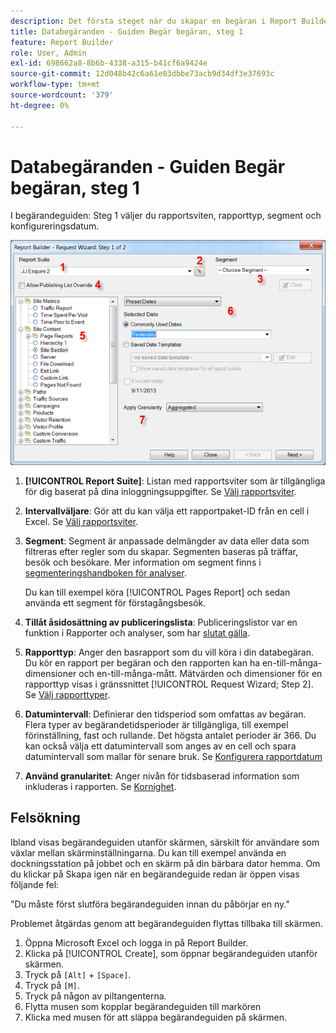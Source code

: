 ```yaml
---
description: Det första steget när du skapar en begäran i Report Builder.
title: Databegäranden - Guiden Begär begäran, steg 1
feature: Report Builder
role: User, Admin
exl-id: 698662a8-8b6b-4338-a315-b41cf6a9424e
source-git-commit: 12d048b42c6a61e03dbbe73acb9d34df3e37693c
workflow-type: tm+mt
source-wordcount: '379'
ht-degree: 0%

---
```


# Databegäranden - Guiden Begär begäran, steg 1

I begärandeguiden: Steg 1 väljer du rapportsviten, rapporttyp, segment och konfigureringsdatum.

![Skärmbild som visar begärandeguiden: Steg 1-formulär.](assets/rw1_overview.png)

1. **[!UICONTROL Report Suite]**: Listan med rapportsviter som är tillgängliga för dig baserat på dina inloggningsuppgifter. Se [Välj rapportsviter](/help/analyze/legacy-report-builder/data-requests/selecting-report-suites/t-select-report-suites.md).

1. **Intervallväljare**: Gör att du kan välja ett rapportpaket-ID från en cell i Excel. Se [Välj rapportsviter](/help/analyze/legacy-report-builder/data-requests/selecting-report-suites/t-select-report-suites.md).

1. **Segment**: Segment är anpassade delmängder av data eller data som filtreras efter regler som du skapar. Segmenten baseras på träffar, besök och besökare. Mer information om segment finns i [segmenteringshandboken för analyser](https://experienceleague.adobe.com/docs/analytics/components/segmentation/seg-home.html).

   Du kan till exempel köra [!UICONTROL Pages Report] och sedan använda ett segment för förstagångsbesök.

1. **Tillåt åsidosättning av publiceringslista**: Publiceringslistor var en funktion i Rapporter och analyser, som har [slutat gälla](https://new.express.adobe.com/webpage/WFCyq7w8kijmB?).

1. **Rapporttyp**: Anger den basrapport som du vill köra i din databegäran. Du kör en rapport per begäran och den rapporten kan ha en-till-många-dimensioner och en-till-många-mått. Mätvärden och dimensioner för en rapporttyp visas i gränssnittet [!UICONTROL Request Wizard; Step 2]. Se [Välj rapporttyper](/help/analyze/legacy-report-builder/data-requests/c-report-types/select-report-types.md).

1. **Datumintervall**: Definierar den tidsperiod som omfattas av begäran. Flera typer av begärandetidsperioder är tillgängliga, till exempel förinställning, fast och rullande. Det högsta antalet perioder är 366. Du kan också välja ett datumintervall som anges av en cell och spara datumintervall som mallar för senare bruk.  Se [Konfigurera rapportdatum](/help/analyze/legacy-report-builder/data-requests/configuring-report-dates/custom-calendar.md)

1. **Använd granularitet**: Anger nivån för tidsbaserad information som inkluderas i rapporten. Se [Kornighet](/help/analyze/legacy-report-builder/data-requests/configuring-report-dates/granularity.md).

## Felsökning

Ibland visas begärandeguiden utanför skärmen, särskilt för användare som växlar mellan skärminställningarna. Du kan till exempel använda en dockningsstation på jobbet och en skärm på din bärbara dator hemma. Om du klickar på Skapa igen när en begärandeguide redan är öppen visas följande fel:

&quot;Du måste först slutföra begärandeguiden innan du påbörjar en ny.&quot;

Problemet åtgärdas genom att begärandeguiden flyttas tillbaka till skärmen.

1. Öppna Microsoft Excel och logga in på Report Builder.
2. Klicka på [!UICONTROL Create], som öppnar begärandeguiden utanför skärmen.
3. Tryck på `[Alt]` + `[Space]`.
4. Tryck på `[M]`.
5. Tryck på någon av piltangenterna.
6. Flytta musen som kopplar begärandeguiden till markören
7. Klicka med musen för att släppa begärandeguiden på skärmen.
